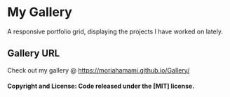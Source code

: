 #  My Gallery
A responsive portfolio grid, displaying the projects I have worked on lately.

## Gallery URL 

Check out my gallery @ https://moriahamami.github.io/Gallery/

#### Copyright and License: Code released under the [MIT] license.
